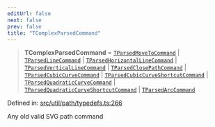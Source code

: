 ```yaml
---
editUrl: false
next: false
prev: false
title: "TComplexParsedCommand"
---
```


> **TComplexParsedCommand** = [`TParsedMoveToCommand`](/api/type-aliases/tparsedmovetocommand/) \| [`TParsedLineCommand`](/api/type-aliases/tparsedlinecommand/) \| [`TParsedHorizontalLineCommand`](/api/type-aliases/tparsedhorizontallinecommand/) \| [`TParsedVerticalLineCommand`](/api/type-aliases/tparsedverticallinecommand/) \| [`TParsedClosePathCommand`](/api/type-aliases/tparsedclosepathcommand/) \| [`TParsedCubicCurveCommand`](/api/type-aliases/tparsedcubiccurvecommand/) \| [`TParsedCubicCurveShortcutCommand`](/api/type-aliases/tparsedcubiccurveshortcutcommand/) \| [`TParsedQuadraticCurveCommand`](/api/type-aliases/tparsedquadraticcurvecommand/) \| [`TParsedQuadraticCurveShortcutCommand`](/api/type-aliases/tparsedquadraticcurveshortcutcommand/) \| [`TParsedArcCommand`](/api/type-aliases/tparsedarccommand/)

Defined in: [src/util/path/typedefs.ts:266](https://github.com/fabricjs/fabric.js/blob/fea1b29b7495d9634e300bd4bfa43de097745805/src/util/path/typedefs.ts#L266)

Any old valid SVG path command
